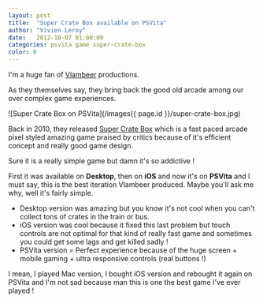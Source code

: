 ```yaml
---
layout: post
title:  "Super Crate Box available on PSVita"
author: "Vivien Leroy"
date:   2012-10-07 01:00:00
categories: psvita game super-crate-box
color: 0
---
```


I'm a huge fan of [Vlambeer](http://www.vlambeer.com) productions.

As they themselves say, they bring back the good old arcade among our over complex game experiences.

![Super Crate Box on PSVita](/images{{ page.id }}/super-crate-box.jpg)

Back in 2010, they released [Super Crate Box](http://supercratebox.com) which is a fast paced arcade pixel styled amazing game praised by critics because of it's efficient concept and really good game design.

Sure it is a really simple game but damn it's so addictive !

First it was available on **Desktop**, then on **iOS** and now it's on **PSVita** and I must say, this is the best iteration Vlambeer produced.
Maybe you'll ask me why, well it's fairly simple. 

- Desktop version was amazing but you know it's not cool when you can't collect tons of crates in the train or bus.
- iOS version was cool because it fixed this last problem but touch controls are not optimal for that kind of really fast game and sometimes you could get some lags and get killed sadly !
- PSVita version = Perfect experience because of the huge screen + mobile gaming + ultra responsive controls (real buttons !)

I mean, I played Mac version, I bought iOS version and rebought it again on PSVita and I'm not sad because man this is one the best game I've ever played !